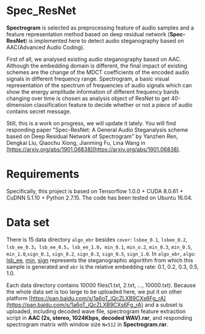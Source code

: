 


# Spec_ResNet  
**Spectrogram** is selected as preprocessing feature of audio samples and a feature representation method based on deep residual network (**Spec-ResNet**) is implemented here to detect audio steganography based on AAC(Advanced Audio Coding).

First of all, we analysed existing audio steganography based on AAC. Although the embedding domain is different, the final impact of existing schemes are the change of the MDCT coefficients of the encoded audio signals in different frequency range. Spectrogram, a basic visual representation of the spectrum of frequencies of audio signals which can show the energy amplitude information of different frequency bands changing over time is chosen as analysis object of ResNet to get 40-dimension classification feature to decide whether or not a piece of audio contains secret message.

Still, this is a work on progress, we will update it lately. You will find responding paper "Spec-ResNet: A General Audio Steganalysis scheme based on Deep Residual Network of Spectrogram" by Yanzhen Ren, Dengkai Liu, Qiaochu Xiong, Jianming Fu, Lina Wang in [https://arxiv.org/abs/1901.06838](https://arxiv.org/abs/1901.06838).

# Requirements
Specifically, this project is based on Tensorflow 1.0.0 + CUDA 8.0.61 + CuDNN 5.1.10 + Python 2.7.15. The code has been tested on Ubuntu 16.04.
     
# Data set
There is 15 data directory `algo_ebr` besides `cover`: `lsbee_0.1`, `lsbee_0.2`, `lsb_ee_0.3`，`lsb_ee_0.5`，`lsb_ee_1.0`，`min_0.1`, `min_o.2`, `min_0.3`, `min_0.5`, `min_1.0`,`sign_0.1`, `sign_0.2`, `sign_0.3`, `sign_0.5`, `sign_1.0`. In `algo_ebr`, `algo`: [lsb_ee](https://www.computer.org/csdl/proceedings/mines/2010/4258/00/4258a841-abs.html), [min](http://en.cnki.com.cn/Article_en/CJFDTOTAL-XXWX201107046.htm), [sign](https://ieeexplore.ieee.org/stamp/stamp.jsp?tp=&arnumber=5629745) represents the steganographic algorithm from which this sample is generated and `ebr` is the relative embedding rate: 0.1, 0.2, 0.3, 0.5, 1.0.

Each data directory contains 10000 files(1.txt, 2.txt, ..., 10000.txt). Because the whole data set is too large to be uploaded here, we put it on other platform [https://pan.baidu.com/s/1a6oT_iQcZLXB9CXs6Fg_rA](https://pan.baidu.com/s/1a6oT_iQcZLXB9CXs6Fg_rA) and a subset is uploaded, including decoded wave file, spectrogram feature extraction script in **AAC (2s, stereo, 1024Kbps, decoded WAV).rar**, and responding spectrogram matrix with window size `N=512` in **Spectrogram.rar**.

